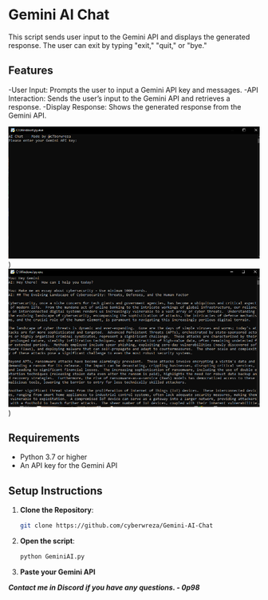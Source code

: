 
# Gemini AI Chat

This script sends user input to the Gemini API and displays the generated response. The user can exit by typing "exit," "quit," or "bye."

## Features
-User Input: Prompts the user to input a Gemini API key and messages.
-API Interaction: Sends the user’s input to the Gemini API and retrieves a response.
-Display Response: Shows the generated response from the Gemini API.


![](Media1.PNG))
![](Media2.PNG)) 


## Requirements
- Python 3.7 or higher
- An API key for the Gemini API 

## Setup Instructions

1. **Clone the Repository**:
   ```bash
   git clone https://github.com/cyberwreza/Gemini-AI-Chat


2. **Open the script**:
   ```bash
   python GeminiAI.py

3. **Paste your Gemini API**



***Contact me in Discord if you have any questions. - 0p98***
